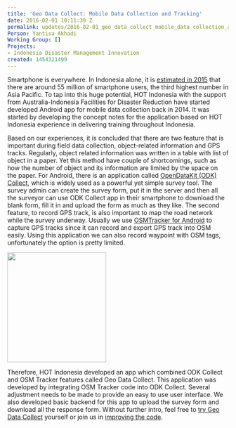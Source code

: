 ```yaml
---
title: 'Geo Data Collect: Mobile Data Collection and Tracking'
date: 2016-02-01 10:11:39 Z
permalink: updates/2016-02-01_geo_data_collect_mobile_data_collection_and_tracking
Person: Yantisa Akhadi
Working Group: []
Projects:
- Indonesia Disaster Management Innovation
created: 1454321499
---
```


<p>Smartphone is everywhere. In Indonesia alone, it is <a href="http://www.emarketer.com/Article/Asia-Pacific-Boasts-More-Than-1-Billion-Smartphone-Users/1012984" target="_blank">estimated in 2015</a> that there are around 55 million of smartphone users, the third highest number in Asia Pacific. To tap into this huge potential, HOT Indonesia with the support from Australia-Indonesia Facilities for Disaster Reduction have started developed Android app for mobile data collection back in 2014. It was started by developing the concept notes for the application based on HOT Indonesia experience in delivering training throughout Indonesia.</p><p>Based on our experiences, it is concluded that there are two feature that is important during field data collection, object-related information and GPS tracks. Regularly, object related information was written in a table with list of object in a paper. Yet this method have couple of shortcomings, such as how the number of object and its information are limited by the space on the paper. For Android, there is an application called <a href="https://opendatakit.org/use/collect/" target="_blank">OpenDataKit (ODK) Collect</a>, which is widely used as a powerful yet simple survey tool. The survey admin can create the survey form, put it in the server and then all the surveyor can use ODK Collect app in their smartphone to download the blank form, fill it in and upload the form as much as they like. The second feature, to record GPS track, is also important to map the road network while the survey underway. Usually we use <a href="https://play.google.com/store/apps/details?id=me.guillaumin.android.osmtracker&amp;hl=en" target="_blank">OSMTracker for Android</a> to capture GPS tracks since it can record and export GPS track into OSM easily. Using this application we can also record waypoint with OSM tags, unfortunately the option is pretty limited.&nbsp;</p><p><a title="GeoDataCollect @ Play Store" href="https://play.google.com/store/apps/details?id=hosm.odk.collect.android&amp;hl=en" target="_blank"><img class="image-medium" title="GeoDataCollect" src="/sites/default/files/styles/medium/public/GeoDataCollect.PNG?itok=NaYLJoqA" alt="" width="225" height="250"></a></p><p>Therefore, HOT Indonesia developed an app which combined ODK Collect and OSM Tracker features called Geo Data Collect. This application was developed by integrating OSM Tracker code into ODK Collect. Several adjustment needs to be made to provide an easy to use user interface. We also developed basic backend for this app to upload the survey form and download all the response form. Without further intro, feel free to <a href="https://play.google.com/store/apps/details?id=hosm.odk.collect.android&amp;hl=en" target="_blank">try Geo Data Collect</a> yourself or join us in <a href="https://github.com/hotosm/Geo-Data-Collect" target="_blank">improving the code</a>.</p><p>&nbsp;</p>
